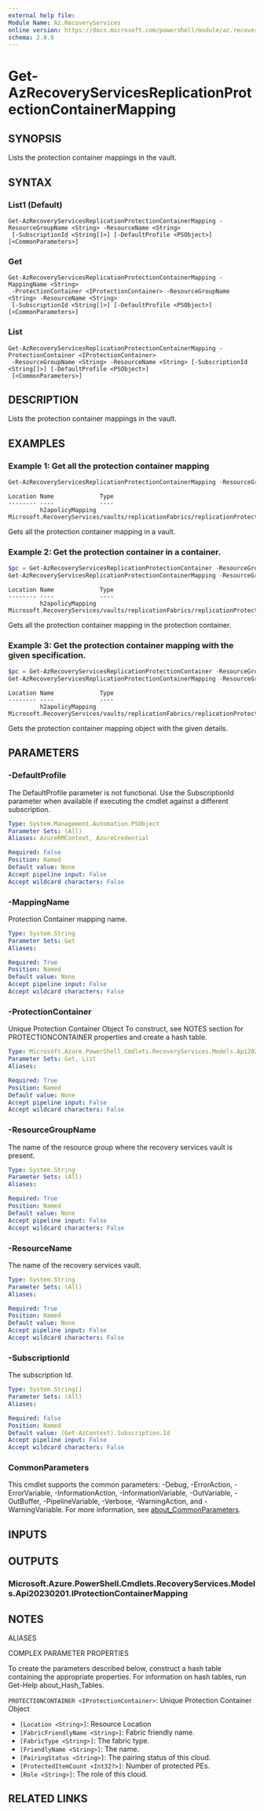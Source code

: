 ```yaml
---
external help file:
Module Name: Az.RecoveryServices
online version: https://docs.microsoft.com/powershell/module/az.recoveryservices/get-azrecoveryservicesreplicationprotectioncontainermapping
schema: 2.0.0
---
```


# Get-AzRecoveryServicesReplicationProtectionContainerMapping

## SYNOPSIS
Lists the protection container mappings in the vault.

## SYNTAX

### List1 (Default)
```
Get-AzRecoveryServicesReplicationProtectionContainerMapping -ResourceGroupName <String> -ResourceName <String>
 [-SubscriptionId <String[]>] [-DefaultProfile <PSObject>] [<CommonParameters>]
```

### Get
```
Get-AzRecoveryServicesReplicationProtectionContainerMapping -MappingName <String>
 -ProtectionContainer <IProtectionContainer> -ResourceGroupName <String> -ResourceName <String>
 [-SubscriptionId <String[]>] [-DefaultProfile <PSObject>] [<CommonParameters>]
```

### List
```
Get-AzRecoveryServicesReplicationProtectionContainerMapping -ProtectionContainer <IProtectionContainer>
 -ResourceGroupName <String> -ResourceName <String> [-SubscriptionId <String[]>] [-DefaultProfile <PSObject>]
 [<CommonParameters>]
```

## DESCRIPTION
Lists the protection container mappings in the vault.

## EXAMPLES

### Example 1: Get all the protection container mapping
```powershell
Get-AzRecoveryServicesReplicationProtectionContainerMapping -ResourceGroupName "ASRTesting" -ResourceName "HyperV2AzureVault"
```

```output
Location Name             Type
-------- ----             ----
         h2apolicyMapping Microsoft.RecoveryServices/vaults/replicationFabrics/replicationProtectionContainers/replicationProtectionContainerMappings
```

Gets all the protection container mapping in a vault.

### Example 2: Get the protection container in a container.
```powershell
$pc = Get-AzRecoveryServicesReplicationProtectionContainer -ResourceGroupName "ASRTesting" -ResourceName "HyperV2AzureVault" -Fabric $fab -ProtectionContainerName "cloud_50c02c4e-3f5a-5e54-a971-8874f186019b"
Get-AzRecoveryServicesReplicationProtectionContainerMapping -ResourceGroupName "ASRTesting" -ResourceName "HyperV2AzureVault" -ProtectionContainer $pc
```

```output
Location Name             Type
-------- ----             ----
         h2apolicyMapping Microsoft.RecoveryServices/vaults/replicationFabrics/replicationProtectionContainers/replicationProtectionContainerMappings
```

Gets all the protection container mapping in the protection container.

### Example 3: Get the protection container mapping with the given specification.
```powershell
$pc = Get-AzRecoveryServicesReplicationProtectionContainer -ResourceGroupName "ASRTesting" -ResourceName "HyperV2AzureVault" -Fabric $fab -ProtectionContainerName "cloud_50c02c4e-3f5a-5e54-a971-8874f186019b"
Get-AzRecoveryServicesReplicationProtectionContainerMapping -ResourceGroupName "ASRTesting" -ResourceName "HyperV2AzureVault" -ProtectionContainer $pc -MappingName "h2apolicyMapping"
```

```output
Location Name             Type
-------- ----             ----
         h2apolicyMapping Microsoft.RecoveryServices/vaults/replicationFabrics/replicationProtectionContainers/replicationProtectionContainerMappings
```

Gets the protection container mapping object with the given details.

## PARAMETERS

### -DefaultProfile
The DefaultProfile parameter is not functional.
Use the SubscriptionId parameter when available if executing the cmdlet against a different subscription.

```yaml
Type: System.Management.Automation.PSObject
Parameter Sets: (All)
Aliases: AzureRMContext, AzureCredential

Required: False
Position: Named
Default value: None
Accept pipeline input: False
Accept wildcard characters: False
```

### -MappingName
Protection Container mapping name.

```yaml
Type: System.String
Parameter Sets: Get
Aliases:

Required: True
Position: Named
Default value: None
Accept pipeline input: False
Accept wildcard characters: False
```

### -ProtectionContainer
Unique Protection Container Object
To construct, see NOTES section for PROTECTIONCONTAINER properties and create a hash table.

```yaml
Type: Microsoft.Azure.PowerShell.Cmdlets.RecoveryServices.Models.Api20230201.IProtectionContainer
Parameter Sets: Get, List
Aliases:

Required: True
Position: Named
Default value: None
Accept pipeline input: False
Accept wildcard characters: False
```

### -ResourceGroupName
The name of the resource group where the recovery services vault is present.

```yaml
Type: System.String
Parameter Sets: (All)
Aliases:

Required: True
Position: Named
Default value: None
Accept pipeline input: False
Accept wildcard characters: False
```

### -ResourceName
The name of the recovery services vault.

```yaml
Type: System.String
Parameter Sets: (All)
Aliases:

Required: True
Position: Named
Default value: None
Accept pipeline input: False
Accept wildcard characters: False
```

### -SubscriptionId
The subscription Id.

```yaml
Type: System.String[]
Parameter Sets: (All)
Aliases:

Required: False
Position: Named
Default value: (Get-AzContext).Subscription.Id
Accept pipeline input: False
Accept wildcard characters: False
```

### CommonParameters
This cmdlet supports the common parameters: -Debug, -ErrorAction, -ErrorVariable, -InformationAction, -InformationVariable, -OutVariable, -OutBuffer, -PipelineVariable, -Verbose, -WarningAction, and -WarningVariable. For more information, see [about_CommonParameters](http://go.microsoft.com/fwlink/?LinkID=113216).

## INPUTS

## OUTPUTS

### Microsoft.Azure.PowerShell.Cmdlets.RecoveryServices.Models.Api20230201.IProtectionContainerMapping

## NOTES

ALIASES

COMPLEX PARAMETER PROPERTIES

To create the parameters described below, construct a hash table containing the appropriate properties. For information on hash tables, run Get-Help about_Hash_Tables.


`PROTECTIONCONTAINER <IProtectionContainer>`: Unique Protection Container Object
  - `[Location <String>]`: Resource Location
  - `[FabricFriendlyName <String>]`: Fabric friendly name.
  - `[FabricType <String>]`: The fabric type.
  - `[FriendlyName <String>]`: The name.
  - `[PairingStatus <String>]`: The pairing status of this cloud.
  - `[ProtectedItemCount <Int32?>]`: Number of protected PEs.
  - `[Role <String>]`: The role of this cloud.

## RELATED LINKS

